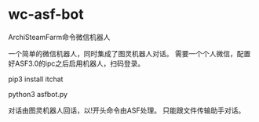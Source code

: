 # wc-asf-bot
ArchiSteamFarm命令微信机器人

一个简单的微信机器人，同时集成了图灵机器人对话。
需要一个个人微信，配置好ASF3.0的ipc之后启用机器人，扫码登录。

 pip3 install itchat

 python3 asfbot.py

对话由图灵机器人回话，以!开头命令由ASF处理。
只能跟文件传输助手对话。
